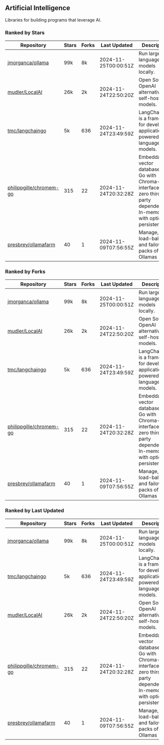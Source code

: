 ## Artificial Intelligence

Libraries for building programs that leverage AI.

### Ranked by Stars

| Repository | Stars | Forks | Last Updated | Description | 
|------------|-------|-------|--------------|-------------|
| [jmorganca/ollama](https://github.com/jmorganca/ollama) | 99k | 8k | 2024-11-25T00:00:51Z |  Run large language models locally. |
| [mudler/LocalAI](https://github.com/mudler/LocalAI) | 26k | 2k | 2024-11-24T22:50:20Z |  Open Source OpenAI alternative, self-host AI models. |
| [tmc/langchaingo](https://github.com/tmc/langchaingo) | 5k | 636 | 2024-11-24T23:49:59Z |  LangChainGo is a framework for developing applications powered by language models. |
| [philippgille/chromem-go](https://github.com/philippgille/chromem-go) | 315 | 22 | 2024-11-24T20:32:28Z |  Embeddable vector database for Go with Chroma-like interface and zero third-party dependencies. In-memory with optional persistence. |
| [presbrey/ollamafarm](https://github.com/presbrey/ollamafarm) | 40 | 1 | 2024-11-09T07:56:55Z |  Manage, load-balance, and failover packs of Ollamas |

### Ranked by Forks

| Repository | Stars | Forks | Last Updated | Description | 
|------------|-------|-------|--------------|-------------|
| [jmorganca/ollama](https://github.com/jmorganca/ollama) | 99k | 8k | 2024-11-25T00:00:51Z |  Run large language models locally. |
| [mudler/LocalAI](https://github.com/mudler/LocalAI) | 26k | 2k | 2024-11-24T22:50:20Z |  Open Source OpenAI alternative, self-host AI models. |
| [tmc/langchaingo](https://github.com/tmc/langchaingo) | 5k | 636 | 2024-11-24T23:49:59Z |  LangChainGo is a framework for developing applications powered by language models. |
| [philippgille/chromem-go](https://github.com/philippgille/chromem-go) | 315 | 22 | 2024-11-24T20:32:28Z |  Embeddable vector database for Go with Chroma-like interface and zero third-party dependencies. In-memory with optional persistence. |
| [presbrey/ollamafarm](https://github.com/presbrey/ollamafarm) | 40 | 1 | 2024-11-09T07:56:55Z |  Manage, load-balance, and failover packs of Ollamas |

### Ranked by Last Updated

| Repository | Stars | Forks | Last Updated | Description | 
|------------|-------|-------|--------------|-------------|
| [jmorganca/ollama](https://github.com/jmorganca/ollama) | 99k | 8k | 2024-11-25T00:00:51Z |  Run large language models locally. |
| [tmc/langchaingo](https://github.com/tmc/langchaingo) | 5k | 636 | 2024-11-24T23:49:59Z |  LangChainGo is a framework for developing applications powered by language models. |
| [mudler/LocalAI](https://github.com/mudler/LocalAI) | 26k | 2k | 2024-11-24T22:50:20Z |  Open Source OpenAI alternative, self-host AI models. |
| [philippgille/chromem-go](https://github.com/philippgille/chromem-go) | 315 | 22 | 2024-11-24T20:32:28Z |  Embeddable vector database for Go with Chroma-like interface and zero third-party dependencies. In-memory with optional persistence. |
| [presbrey/ollamafarm](https://github.com/presbrey/ollamafarm) | 40 | 1 | 2024-11-09T07:56:55Z |  Manage, load-balance, and failover packs of Ollamas |

